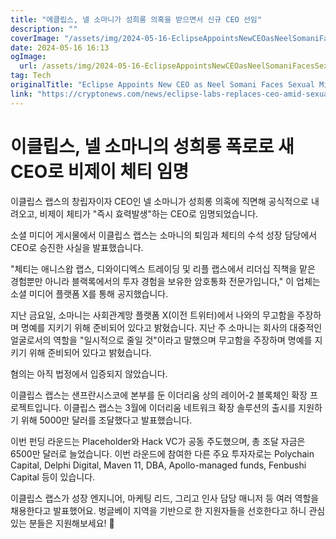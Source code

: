 ```yaml
---
title: "에클립스, 넬 소마니가 성희롱 의혹을 받으면서 신규 CEO 선임"
description: ""
coverImage: "/assets/img/2024-05-16-EclipseAppointsNewCEOasNeelSomaniFacesSexualMisconductAccusations_thumbnail.png"
date: 2024-05-16 16:13
ogImage: 
  url: /assets/img/2024-05-16-EclipseAppointsNewCEOasNeelSomaniFacesSexualMisconductAccusations_thumbnail.png
tag: Tech
originalTitle: "Eclipse Appoints New CEO as Neel Somani Faces Sexual Misconduct Accusations"
link: "https://cryptonews.com/news/eclipse-labs-replaces-ceo-amid-sexual-misconduct-accusations.htm"
---
```



# 이클립스, 넬 소마니의 성희롱 폭로로 새 CEO로 비제이 체티 임명

이클립스 랩스의 창립자이자 CEO인 넬 소마니가 성희롱 의혹에 직면해 공식적으로 내려오고, 비제이 체티가 "즉시 효력발생"하는 CEO로 임명되었습니다.

소셜 미디어 게시물에서 이클립스 랩스는 소마니의 퇴임과 체티의 수석 성장 담당에서 CEO로 승진한 사실을 발표했습니다.

"체티는 애니스왑 랩스, 디와이디엑스 트레이딩 및 리플 랩스에서 리더십 직책을 맡은 경험뿐만 아니라 블랙록에서의 투자 경험을 보유한 암호통화 전문가입니다," 이 업체는 소셜 미디어 플랫폼 X를 통해 공지했습니다.

<div class="content-ad"></div>

지난 금요일, 소마니는 사회관계망 플랫폼 X(이전 트위터)에서 나와의 무고함을 주장하며 명예를 지키기 위해 준비되어 있다고 밝혔습니다. 지난 주 소마니는 회사의 대중적인 얼굴로서의 역할을 "일시적으로 줄일 것"이라고 말했으며 무고함을 주장하며 명예를 지키기 위해 준비되어 있다고 밝혔습니다.

혐의는 아직 법정에서 입증되지 않았습니다.

이클립스 랩스는 샌프란시스코에 본부를 둔 이더리움 상의 레이어-2 블록체인 확장 프로젝트입니다. 이클립스 랩스는 3월에 이더리움 네트워크 확장 솔루션의 출시를 지원하기 위해 5000만 달러를 조달했다고 발표했습니다.

이번 펀딩 라운드는 Placeholder와 Hack VC가 공동 주도했으며, 총 조달 자금은 6500만 달러로 늘었습니다. 이번 라운드에 참여한 다른 주요 투자자로는 Polychain Capital, Delphi Digital, Maven 11, DBA, Apollo-managed funds, Fenbushi Capital 등이 있습니다.

<div class="content-ad"></div>

이클립스 랩스가 성장 엔지니어, 마케팅 리드, 그리고 인사 담당 매니저 등 여러 역할을 채용한다고 발표했어요. 벙글베이 지역을 기반으로 한 지원자들을 선호한다고 하니 관심 있는 분들은 지원해보세요! 🌟